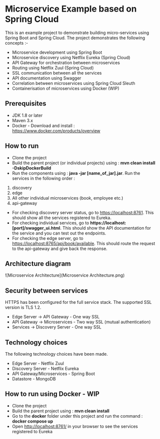 # Microservice Example based on Spring Cloud
This is an example project to demonstrate building micro-services using Spring Boot and Spring Cloud. 
The project demonstrates the following concepts :-

* Microservice development using Spring Boot
* Microservice discovery using Netflix Eureka (Spring Cloud)
* API Gateway for orchestration between microservices
* Routing using Netflix Zuul (Spring Cloud)
* SSL communication between all the services
* API documentation using Swagger
* Correlation between microservices using Spring Cloud Sleuth
* Containerisation of microservices using Docker (WIP)

## Prerequisites
- JDK 1.8 or later
- Maven 3.x
- Docker - Download and install : <https://www.docker.com/products/overview>

## How to run
* Clone the project
* Build the parent project (or individual projects) using : __mvn clean install -DskipDockerBuild__
* Run the components using : __java -jar [name_of_jar].jar__. Run the services in the following order :
 1. discovery
 2. edge
 3. All other individual microservices (book, employee etc.)
 4. api-gateway
* For checking discovery server status, go to <https://localhost:8761>. This should show all the services registered to Eureka.
* For checking individual services, go to __https://localhost:[port]/swagger_ui.html__. This should show the API documentation for the service and you can test out the endpoints.
* For checking the edge server, go to <https://localhost:8765/api/book/available>. This should route the request to the api-gateway and give back the response.

## Architecture diagram
![Microservice Architecture](Microservice Architecture.png)

## Security between services
HTTPS has been configured for the full service stack. The supported SSL version is TLS 1.2.
* Edge Server -> API Gateway - One way SSL
* API Gateway -> Microservices - Two way SSL (mutual authentication)
* Services -> Discovery Server - One way SSL

## Technology choices
The following technology choices have been made.
* Edge Server - Netflix Zuul
* Discovery Server - Netflix Eureka
* API Gateway/Microservices - Spring Boot
* Datastore - MongoDB

## How to run using Docker - WIP
* Clone the project
* Build the parent project using : __mvn clean install__
* Go to the __docker__ folder under this project and run the command : __docker compose up__
* Open <http://localhost:8761/> in your browser to see the services registered to Eureka
